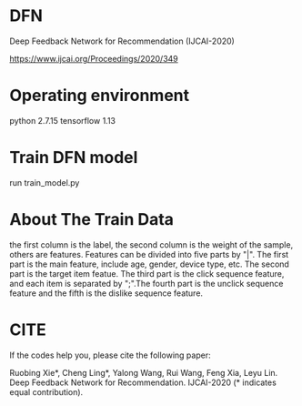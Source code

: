 # DFN
Deep Feedback Network for Recommendation (IJCAI-2020)

https://www.ijcai.org/Proceedings/2020/349

# Operating environment

python 2.7.15 
tensorflow 1.13

# Train DFN model
run train_model.py

# About The Train Data
the first column is the label, the second column is the weight of the sample, others are features. Features can be divided into five parts by "|". The first part is the main feature, include age, gender, device type, etc. The second part is the target item featue. The third part is the click sequence feature, and each item is separated by ";".The fourth part is the unclick sequence feature and the fifth is the dislike sequence feature.


# CITE

If the codes help you, please cite the following paper:

Ruobing Xie*, Cheng Ling*, Yalong Wang, Rui Wang, Feng Xia, Leyu Lin. Deep Feedback Network for Recommendation. IJCAI-2020 (* indicates equal contribution).
